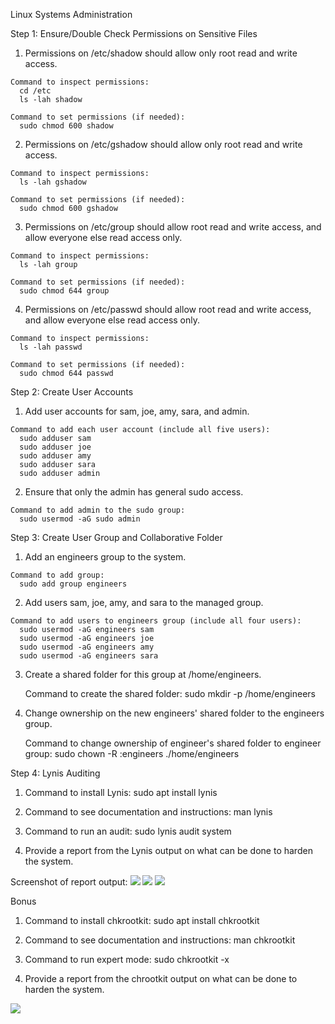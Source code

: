 Linux Systems Administration

Step 1: Ensure/Double Check Permissions on Sensitive Files
  1.  Permissions on /etc/shadow should allow only root read and write access.

    Command to inspect permissions: 
      cd /etc 
      ls -lah shadow

    Command to set permissions (if needed): 
      sudo chmod 600 shadow

  2.  Permissions on /etc/gshadow should allow only root read and write access.

    Command to inspect permissions: 
      ls -lah gshadow

    Command to set permissions (if needed): 
      sudo chmod 600 gshadow

  3.  Permissions on /etc/group should allow root read and write access, and allow everyone else read access only.

    Command to inspect permissions: 
      ls -lah group

    Command to set permissions (if needed): 
      sudo chmod 644 group

  4.  Permissions on /etc/passwd should allow root read and write access, and allow everyone else read access only.

    Command to inspect permissions: 
      ls -lah passwd

    Command to set permissions (if needed): 
      sudo chmod 644 passwd


Step 2: Create User Accounts
  1.  Add user accounts for sam, joe, amy, sara, and admin.

    Command to add each user account (include all five users):
      sudo adduser sam
      sudo adduser joe
      sudo adduser amy
      sudo adduser sara
      sudo adduser admin

  2.  Ensure that only the admin has general sudo access.

    Command to add admin to the sudo group:
      sudo usermod -aG sudo admin

Step 3: Create User Group and Collaborative Folder
  1.  Add an engineers group to the system.

    Command to add group: 
      sudo add group engineers

  2.  Add users sam, joe, amy, and sara to the managed group.

    Command to add users to engineers group (include all four users): 
      sudo usermod -aG engineers sam
      sudo usermod -aG engineers joe
      sudo usermod -aG engineers amy
      sudo usermod -aG engineers sara

3.  Create a shared folder for this group at /home/engineers.

    Command to create the shared folder: 
      sudo mkdir -p /home/engineers

4.  Change ownership on the new engineers' shared folder to the engineers group.

    Command to change ownership of engineer's shared folder to engineer group: 
      sudo chown -R :engineers ./home/engineers

Step 4: Lynis Auditing

  1.  Command to install Lynis: 
      sudo apt install lynis

  2.  Command to see documentation and instructions: 
      man lynis

  3.  Command to run an audit: 
      sudo lynis audit system

  4.  Provide a report from the Lynis output on what can be done to harden the system.

Screenshot of report output:
![](Images/Lynis_suggestions1.png)
![](Images/Lynis_suggestions2.png)
    ![](Images/Lynis_suggestions3.png)

Bonus
  1.  Command to install chkrootkit: 
      sudo apt install chkrootkit

  2.  Command to see documentation and instructions: 
      man chkrootkit

  3.  Command to run expert mode: 
      sudo chkrootkit -x

  4.  Provide a report from the chrootkit output on what can be done to harden the system.

![](Images/Chkrookit_output.png)
